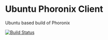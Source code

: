 # Ubuntu Phoronix Client

Ubuntu based build of Phoronix

[![Build Status](http://git.ashung.com:20000/job/Ubuntu-Phoronix/3/badge/icon)](http://git.ashung.com:20000/job/Ubuntu-Phoronix/3/)

